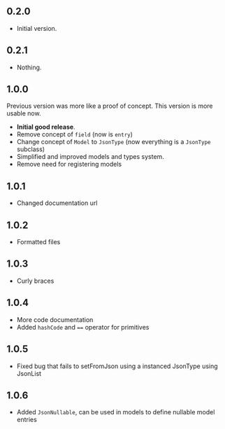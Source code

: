## 0.2.0

- Initial version.

## 0.2.1

- Nothing.

## 1.0.0

Previous version was more like a proof of concept. This version is more usable now.

- **Initial good release**.
- Remove concept of `field` (now is `entry`)
- Change concept of `Model` to `JsonType` (now everything is a `JsonType` subclass)
- Simplified and improved models and types system.
- Remove need for registering models

## 1.0.1

- Changed documentation url

## 1.0.2

- Formatted files

## 1.0.3

- Curly braces

## 1.0.4

- More code documentation
- Added `hashCode` and `==` operator for primitives

## 1.0.5

- Fixed bug that fails to setFromJson using a instanced JsonType using JsonList

## 1.0.6

- Added `JsonNullable`, can be used in models to define nullable model entries